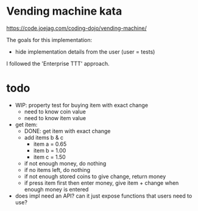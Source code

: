 # Vending machine kata

https://code.joejag.com/coding-dojo/vending-machine/

The goals for this implementation:
- hide implementation details from the user (user = tests)

I followed the 'Enterprise TTT' approach.

# todo
- WIP: property test for buying item with exact change
    - need to know coin value
    - need to know item value
- get item:
    - DONE: get item with exact change
    - add items b & c
        - item a = 0.65
        - item b = 1.00
        - item c = 1.50
    - if not enough money, do nothing
    - if no items left, do nothing
    - if not enough stored coins to give change, return money
    - if press item first then enter money, give item + change
      when enough money is entered
- does impl need an API? can it just expose functions that
  users need to use?
